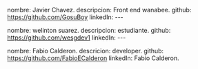 nombre: Javier Chavez.
descripcion: Front end wanabee.
github: https://github.com/GosuBoy
linkedIn: ---

nombre: welinton suarez.
descripcion: estudiante.
github: https://github.com/wesgdev1
linkedIn: ---

nombre: Fabio Calderon.
descricion: developer.
github: https://github.com/FabioECalderon
linkedIn: Fabio Calderon.
